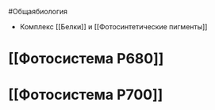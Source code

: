 #Общаябиология 
- Комплекс [[Белки]] и [[Фотосинтетические пигменты]] 
# [[Фотосистема P680]] 
# [[Фотосистема P700]]